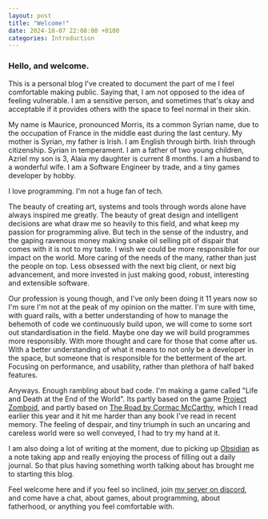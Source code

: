```yaml
---
layout: post
title: "Welcome!"
date: 2024-10-07 22:08:00 +0100
categories: Introduction
---
```


### Hello, and welcome.

This is a personal blog I've created to document the part of me I feel comfortable making public. Saying that, I am not opposed to the idea of feeling vulnerable. I am a sensitive person, and sometimes that's okay and acceptable if it provides others with the space to feel normal in their skin.

My name is Maurice, pronounced Morris, its a common Syrian name, due to the occupation of France in the middle east during the last century. My mother is Syrian, my father is Irish. I am English through birth. Irish through citizenship. Syrian in temperament. I am a father of two young children, Azriel my son is 3, Alaia my daughter is current 8 months. I am a husband to a wonderful wife. I am a Software Engineer by trade, and a tiny games developer by hobby.

I love programming. I'm not a huge fan of tech. 

The beauty of creating art, systems and tools through words alone have always inspired me greatly. The beauty of great design and intelligent decisions are what draw me so heavily to this field, and what keep my passion for programming alive. But tech in the sense of the industry, and the gaping ravenous money making snake oil selling pit of dispair that comes with it is not to my taste. I wish we could be more responsible for our impact on the world. More caring of the needs of the many, rather than just the people on top. Less obsessed with the next big client, or next big advancement, and more invested in just making good, robust, interesting and extensible software.

Our profession is young though, and I've only been doing it 11 years now so I'm sure I'm not at the peak of my opinion on the matter. I'm sure with time, with guard rails, with a better understanding of how to manage the behemoth of code we continuously build upon, we will come to some sort out standardisation in the field. Maybe one day we will build programmes more responsibly. With more thought and care for those that come after us. With a better understanding of what it means to not only be a developer in the space, but someone that is responsible for the betterment of the art. Focusing on performance, and usability, rather than plethora of half baked features.

Anyways. Enough rambling about bad code. I'm making a game called "Life and Death at the End of the World". Its partly based on the game [Project Zomboid](https://store.steampowered.com/app/108600/Project_Zomboid/), and partly based on [The Road by Cormac McCarthy](https://en.wikipedia.org/wiki/The_Road), which I read earlier this year and it hit me harder than any book I've read in recent memory. The feeling of despair, and tiny triumph in such an uncaring and careless world were so well conveyed, I had to try my hand at it.

I am also doing a lot of writing at the moment, due to picking up [Obsidian](https://obsidian.md) as a note taking app and really enjoying the process of filling out a daily journal. So that plus having something worth talking about has brought me to starting this blog.

Feel welcome here and if you feel so inclined, join [my server on discord](https://discord.gg/bd77a32zYn), and come have a chat, about games, about programming, about fatherhood, or anything you feel comfortable with.
